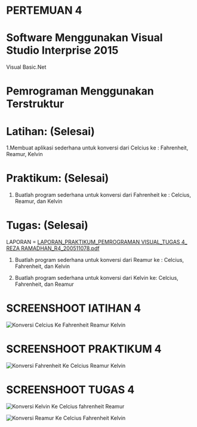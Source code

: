 # PERTEMUAN 4
# Software Menggunakan Visual Studio Interprise 2015
Visual Basic.Net

# Pemrograman Menggunakan Terstruktur
# Latihan: (Selesai)
1.Membuat aplikasi sederhana untuk konversi dari Celcius ke :
Fahrenheit, Reamur, Kelvin 

# Praktikum: (Selesai)
1. Buatlah program sederhana untuk konversi dari Fahrenheit ke :
Celcius, Reamur, dan Kelvin 

# Tugas: (Selesai)

LAPORAN = [LAPORAN_PRAKTIKUM_PEMROGRAMAN VISUAL_TUGAS 4_ REZA RAMADHAN_R4_200511078.pdf](https://github.com/rezarmdn/pemrograman_visual2/files/11182585/LAPORAN_PRAKTIKUM_PEMROGRAMAN.VISUAL_TUGAS.4_.REZA.RAMADHAN_R4_200511078.pdf)

1. Buatlah program sederhana untuk konversi dari Reamur ke :
Celcius, Fahrenheit, dan Kelvin

2. Buatlah program sederhana untuk konversi dari Kelvin ke:
Celcius, Fahrenheit, dan Reamur



# SCREENSHOOT lATIHAN 4

![Konversi Celcius Ke Fahrenheit Reamur Kelvin](https://user-images.githubusercontent.com/97609184/230518674-f17a91ff-8976-4025-83d9-f1eac70a2da0.png)




# SCREENSHOOT PRAKTIKUM 4

![Konversi Fahrenheit Ke Celcius Reamur Kelvin](https://user-images.githubusercontent.com/97609184/230518862-f948d054-eff0-4057-be61-b8cd83a64246.png)





# SCREENSHOOT TUGAS 4
![Konversi Kelvin Ke Celcius fahrenheit Reamur](https://user-images.githubusercontent.com/97609184/230519000-51d3896c-f6eb-48b0-8a39-94aa376bca87.png)

![Konversi Reamur Ke Celcius Fahrenheit Kelvin](https://user-images.githubusercontent.com/97609184/230519008-0b5a40af-30b0-4b59-99f5-569310b05ca5.png)




